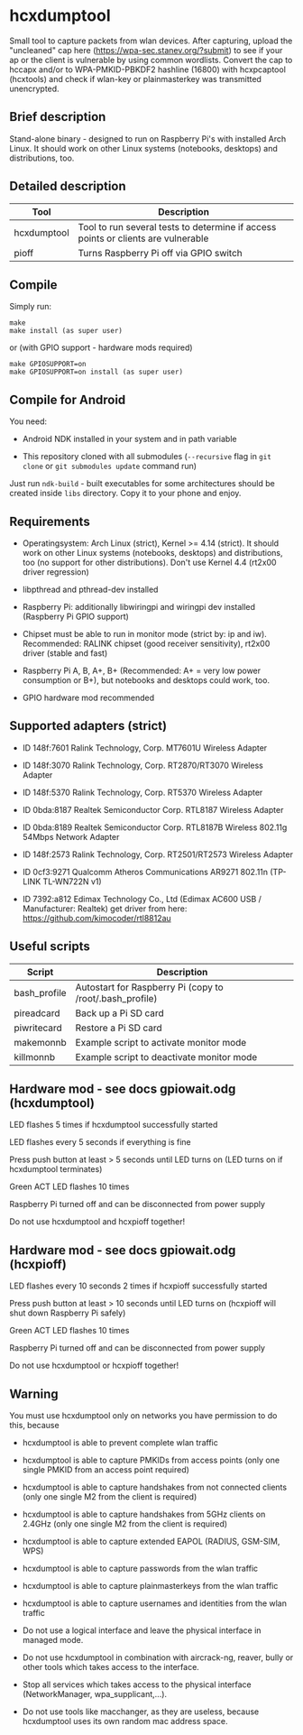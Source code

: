 hcxdumptool
==============

Small tool to capture packets from wlan devices.
After capturing, upload the "uncleaned" cap here (https://wpa-sec.stanev.org/?submit)
to see if your ap or the client is vulnerable by using common wordlists.
Convert the cap to hccapx and/or to WPA-PMKID-PBKDF2 hashline (16800) with hcxpcaptool (hcxtools)
and check if wlan-key or plainmasterkey was transmitted unencrypted.


Brief description
--------------

Stand-alone binary - designed to run on Raspberry Pi's with installed Arch Linux.
It should work on other Linux systems (notebooks, desktops) and distributions, too.


Detailed description
--------------

| Tool           | Description                                                                                            |
| -------------- | ------------------------------------------------------------------------------------------------------ |
| hcxdumptool    | Tool to run several tests to determine if access points or clients are vulnerable                      |
| pioff          | Turns Raspberry Pi off via GPIO switch                                                                 |


Compile
--------------

Simply run:

```
make
make install (as super user)
```

or (with GPIO support - hardware mods required)

```
make GPIOSUPPORT=on
make GPIOSUPPORT=on install (as super user)
```

Compile for Android
--------------

You need:
* Android NDK installed in your system and in path variable

* This repository cloned with all submodules (`--recursive` flag in `git clone` or `git submodules update` command run)

Just run `ndk-build` - built executables for some architectures should be created inside `libs` directory.
Copy it to your phone and enjoy.


Requirements
--------------

* Operatingsystem: Arch Linux (strict), Kernel >= 4.14 (strict). It should work on other Linux systems (notebooks, desktops) and distributions, too (no support for other distributions). Don't use Kernel 4.4 (rt2x00 driver regression)

* libpthread and pthread-dev installed

* Raspberry Pi: additionally libwiringpi and wiringpi dev installed (Raspberry Pi GPIO support)

* Chipset must be able to run in monitor mode (strict by: ip and iw). Recommended: RALINK chipset (good receiver sensitivity), rt2x00 driver (stable and fast)

* Raspberry Pi A, B, A+, B+ (Recommended: A+ = very low power consumption or B+), but notebooks and desktops could work, too.

* GPIO hardware mod recommended
 

Supported adapters (strict)
--------------

* ID 148f:7601 Ralink Technology, Corp. MT7601U Wireless Adapter

* ID 148f:3070 Ralink Technology, Corp. RT2870/RT3070 Wireless Adapter

* ID 148f:5370 Ralink Technology, Corp. RT5370 Wireless Adapter

* ID 0bda:8187 Realtek Semiconductor Corp. RTL8187 Wireless Adapter

* ID 0bda:8189 Realtek Semiconductor Corp. RTL8187B Wireless 802.11g 54Mbps Network Adapter

* ID 148f:2573 Ralink Technology, Corp. RT2501/RT2573 Wireless Adapter

* ID 0cf3:9271 Qualcomm Atheros Communications AR9271 802.11n (TP-LINK TL-WN722N v1)

* ID 7392:a812 Edimax Technology Co., Ltd (Edimax AC600 USB / Manufacturer: Realtek)
  get driver from here: https://github.com/kimocoder/rtl8812au


Useful scripts
--------------

| Script       | Description                                              |
| ------------ | -------------------------------------------------------- |
| bash_profile | Autostart for Raspberry Pi (copy to /root/.bash_profile) |
| pireadcard   | Back up a Pi SD card                                     |
| piwritecard  | Restore a Pi SD card                                     |
| makemonnb    | Example script to activate monitor mode                  |
| killmonnb    | Example script to deactivate monitor mode                |


Hardware mod - see docs gpiowait.odg (hcxdumptool)
--------------

LED flashes 5 times if hcxdumptool successfully started

LED flashes every 5 seconds if everything is fine

Press push button at least > 5 seconds until LED turns on (LED turns on if hcxdumptool terminates)

Green ACT LED flashes 10 times

Raspberry Pi turned off and can be disconnected from power supply

Do not use hcxdumptool and hcxpioff together!


Hardware mod - see docs gpiowait.odg (hcxpioff)
--------------

LED flashes every 10 seconds 2 times if hcxpioff successfully started

Press push button at least > 10 seconds until LED turns on (hcxpioff will shut down Raspberry Pi safely)

Green ACT LED flashes 10 times

Raspberry Pi turned off and can be disconnected from power supply

Do not use hcxdumptool or hcxpioff together!


Warning
--------------

You must use hcxdumptool only on networks you have permission to do this, because

* hcxdumptool is able to prevent complete wlan traffic

* hcxdumptool is able to capture PMKIDs from access points (only one single PMKID from an access point required)

* hcxdumptool is able to capture handshakes from not connected clients (only one single M2 from the client is required)

* hcxdumptool is able to capture handshakes from 5GHz clients on 2.4GHz (only one single M2 from the client is required)

* hcxdumptool is able to capture extended EAPOL (RADIUS, GSM-SIM, WPS)

* hcxdumptool is able to capture passwords from the wlan traffic

* hcxdumptool is able to capture plainmasterkeys from the wlan traffic

* hcxdumptool is able to capture usernames and identities from the wlan traffic

* Do not use a logical interface and leave the physical interface in managed mode.

* Do not use hcxdumptool in combination with aircrack-ng, reaver, bully or other tools which takes access to the interface.

* Stop all services which takes access to the physical interface (NetworkManager, wpa_supplicant,...).

* Do not use tools like macchanger, as they are useless, because hcxdumptool uses its own random mac address space.
